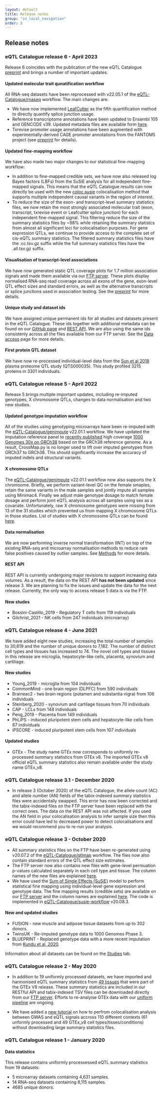 ```yaml
---
layout: default
title: Release notes
group: "in_local_navigation"
order: 8
---
```


## Release notes

### eQTL Catalogue release 6 - April 2023

Release 6 coincides with the publication of the new eQTL Catalogue [preprint]() and brings a number of important updates.

#### Updated molecular trait qunatification workflow
All RNA-seq datasets have been reprocessed with v22.05.1 of the [eQTL-Catalogue/rnaseq](https://github.com/eQTL-Catalogue/rnaseq) workflow. The main changes are:

* We have now implemented [LeafCutter](https://davidaknowles.github.io/leafcutter/) as the fifth quantification method to directly quantify splice junction usage.
* Reference transcriptome annotations have been updated to Ensembl 105 and GENCODE v39. Updated metadata files are available form [here](https://doi.org/10.5281/zenodo.4715946).
* Txrevise promoter usage annotations have been augmented with experimentally-derived CAGE promoter annotations from the FANTOM5 project (see [preprint](https://doi.org/10.1101/2022.07.12.499800) for details).

#### Updated fine-mapping workflow
We have also made two major changes to our statistical fine-mapping workflow:

* In addition to fine-mapped credible sets, we have now also released log Bayes factors (LBFs) from the SuSiE analysis for all independent fine-mapped signals. This means that the eQTL Catalogue results can now directly be used with the new [coloc.susie](https://doi.org/10.1371/journal.pgen.1009440) colocalisation method that supports multiple independent causal variants in the region of interest.
* To reduce the size of the exon- and transcript-level summary statistics files, we now retain the most strongly associated molecular trait (exon, transcript, txrevise event or Leafcutter splice junction) for each independent fine-mapped signal. This filtering reduce the size of the summary statistics files by ~98% while retaining the summary statistcs from almost all significant loci for colocalisation purposes. For gene expression QTLs, we continue to provide access to the complete set of cis-eQTL summary statistics. The filtered summary statistics files have the .cc.tsv.gz suffix while the full summary statistics files have the .all.tsv.gz suffix.

#### Visualisation of transcript-level associations
We have now generated static QTL coverage plots for 1.7 million association signals and made them available via our [FTP server](http://ftp.ebi.ac.uk/pub/databases/spot/eQTL/credible_sets). These plots display normalised RNA-seq read coverage across all exons of the gene, exon-level QTL effect sizes and standard errors, as well as the alternative transcripts or splice junctions used in association testing. See the [preprint]() for more details.

#### Unique study and dataset ids
We have assigned unique permanent ids for all studies and datasets present in the eQTL Catalogue. These ids together with additional metadata can be found on our [GitHub page](https://github.com/eQTL-Catalogue/eQTL-Catalogue-resources/blob/master/data_tables/dataset_metadata.tsv) and [REST API](https://www.ebi.ac.uk/eqtl/api/docs). We are also using the same ids consistenly across all the files available from our FTP server. See the [Data access]({{site.domain}}{{site.baseurl}}/Data_access) page for more details.

#### First protein QTL dataset

We have now re-processed individual-level data from the [Sun et al 2018](https://doi.org/10.1038/s41586-018-0175-2) plasma proteome QTL study (QTS000035). This study profiled 3215 proteins in 3301 individuals.




### eQTL Catalogue release 5 - April 2022

Release 5 brings multiple important updates, including re-imputed genotypes, X chromosome QTLs, changes to data normalisation and two new studies.

#### Updated genotype imputation workflow
All of the studies using genotyping microarrays have been re-imputed with the [eQTL-Catalogue/genimpute](https://github.com/eQTL-Catalogue/genimpute) v22.01.1 workflow. We have updated the imputation reference panel to [recently published](https://www.biorxiv.org/content/10.1101/2021.02.06.430068v2) high coverage [1000 Genomes 30x on GRCh38](https://www.internationalgenome.org/data-portal/data-collection/30x-grch38) based on the GRCh38 reference genome. As a result, CrossMap.py is no longer used to lift over imputed genotypes from GRCh37 to GRCh38. This should significantly increase the accuracy of imputed indels and structural variants.

#### X chromosome QTLs
The [eQTL-Catalogue/genimpute](https://github.com/eQTL-Catalogue/genimpute) v22.01.1 workflow now also supports the X chromsome. Briefly, we perform variant-level QC on the female smaples, retain the same variants in the male samples and jointly impute all samples using Minimac4. Finally we adjust male genotype dosage to match female dosage and perform joint eQTL analysis across all samples using sex as a covariate. Unfortunately, raw X chromosome genotypes were missing from 13 of the 31 studies which prevented us from mapping X chromosome QTLs in those studies. List of studies with X chromosome QTLs can be found [here](https://github.com/eQTL-Catalogue/eQTL-Catalogue-resources/blob/master/data_tables/chrX_genotypes.tsv).

#### Data normalisation
We are now performing inverse normal transformation (INT) on top of the existing RNA-seq and microarray normalisation methods to reduce rare false positives caused by outlier samples. See [Methods](http://www.ebi.ac.uk/eqtl/Methods/) for more details.

#### REST API
REST API is currently undergoing major revisions to support increasing data volumes. As a result, the data on the REST API **has not been updated** since release 3. We are planning to fix the issues and update the data for the next release. Currently, the only way to access release 5 data is via the FTP.

#### New studes
* Bossini-Castillo_2019 - Regulatory T cells from 119 individuals
* Gilchrist_2021 - NK cells from 247 individuals (microarray)

### eQTL Catalogue release 4 - June 2021

We have added eight new studies, increasing the total number of samples to 30,619 and the number of unique donors to 7,182. The number of distinct cell types and tissues has increased to 74. The novel cell types and tissues in this release are microglia, hepatocyte-like cells, placenta, synovium and cartiliage.

#### New studies

* Young_2019 - microglia from 104 individuals 
* CommonMind - one brain region (DLPFC) from 590 individuals
* Braineac2 - two brain regions (putamen and substantia nigra) from 106 individuals
* Steinberg_2020 - synovium and cartilage tissues from 70 individuals
* CAP - LCLs from 148 individuals
* Peng_2019 - Placenta from 149 individuals
* PhLiPS - induced pluripotent stem cells and hepatocyte-like cells from 87 individuals
* iPSCORE - induced pluripotent stem cells from 107 individuals

#### Updated studies

* GTEx - The study name GTEx now corresponds to uniformly re-processed summary statistics from GTEx v8. The imported GTEx v8 official eQTL summary statistics also remain available under the study name GTEx_v8. 

### eQTL Catalogue release 3.1 - December 2020

* In release 3 (October 2020) of the eQTL Catalogue, the allele count (AC) and allele number (AN) fields of the tabix-indexed summary statistics files were accidentally swapped. This error has now been corrected and the tabix-indexed files on the FTP server have been replaced with the correct ones. The data on the REST API was not affected. If you used the AN field in your colocalisation analysis to infer sample size then this error could have led to decreased power to detect colocalisations and we would recommend you to re-run your analysis. 

### eQTL Catalogue release 3 - October 2020

* All summary statistics files on the FTP have been re-generated using v20.07.2 of the [eQTL-Catalogue/qtlmap](https://github.com/eQTL-Catalogue/qtlmap) workflow. The files now also contain standard errors of the QTL effect size estimates. 
* The FTP server now also contains new files with gene-level permuation p-values calculated separately in each cell type and tissue. The column names of the new files are explained [here](https://github.com/eQTL-Catalogue/eQTL-Catalogue-resources/blob/master/tabix/Columns.md).
* We have used the [Sum of Single Effects (SuSiE)](https://doi.org/10.1111/rssb.12388) model to perform statistical fine mapping using individual-level gene expression and genotype data. The fine mapping results (credible sets) are available on our [FTP server](ftp://ftp.ebi.ac.uk/pub/databases/spot/eQTL/credible_sets/) and the column names are explained [here](https://github.com/eQTL-Catalogue/eQTL-Catalogue-resources/blob/master/tabix/Columns.md). The code is implemented in [eQTL-Catalogue/susie-workflow](https://github.com/eQTL-Catalogue/susie-workflow) v20.08.3.

#### New and updated studies

* FUSION - new muscle and adipose tissue datasets from up to 302 donors.
* TwinsUK - Re-imputed genotype data to 1000 Genomes Phase 3.
* BLUEPRINT - Replaced genotype data with a more recent imputation from [Kundu et al, 2020](https://doi.org/10.1101/2020.01.15.907436).

Information about all datasets can be found on the [Studies]({{site.domain}}{{site.baseurl}}/Studies) tab.


### eQTL Catalogue release 2 - May 2020

* In addition to 19 uniformly processed datasets, we have imported and harmonised eQTL summary statistics from [49 tissues](https://github.com/eQTL-Catalogue/eQTL-Catalogue-resources/blob/master/tabix/tabix_ftp_paths_imported.tsv) that were part of the GTEx V8 release. These summary statistics are included in our RESTful API and tabix-indexed TSV files can be downloaded directly from our [FTP server](ftp://ftp.ebi.ac.uk/pub/databases/spot/eQTL/csv/GTEx_V8/). Efforts to re-analyise GTEx data with our [uniform pipeline](http://www.ebi.ac.uk/eqtl/Methods/) are ongoing.

* We have added a [new tutorial](http://htmlpreview.github.io/?https://github.com/kauralasoo/eQTL-Catalogue-resources/blob/master/scripts/tabix_use_case.html) on how to perfrom colocalisation analysis between GWAS and eQTL signals accross 110 different contexts (61 unformly processed and 49 GTEx_v8 cell types/tisses/conditions) without downloading large summary statistics files.

### eQTL Catalogue release 1 - January 2020

#### Data statistics

This release contains uniformly processessed eQTL summary statistics from 19 datasets:
* 5 microarray datasets containing 4,631 samples.
* 14 RNA-seq datasets containing 8,115 samples.
* 4685 unique donors.
